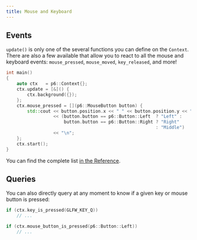 ```yaml
---
title: Mouse and Keyboard
---
```


## Events

`update()` is only one of the several functions you can define on the `Context`.<br/>
There are also a few available that allow you to react to all the mouse and keyboard events: `mouse_pressed`, `mouse_moved`, `key_released`, and more!

```cpp
int main()
{
    auto ctx   = p6::Context{};
    ctx.update = [&]() {
        ctx.background({});
    };
    ctx.mouse_pressed = [](p6::MouseButton button) {
        std::cout << button.position.x << " " << button.position.y << "\n"
                  << (button.button == p6::Button::Left  ? "Left" :
                      button.button == p6::Button::Right ? "Right"
                                                         : "Middle")
                  << "\n";
    };
    ctx.start();
}
```

You can find the complete list [in the Reference](/reference/events).

## Queries

You can also directly query at any moment to know if a given key or mouse button is pressed:
```cpp
if (ctx.key_is_pressed(GLFW_KEY_Q))
    // ...
```
```cpp
if (ctx.mouse_button_is_pressed(p6::Button::Left))
    // ...
```